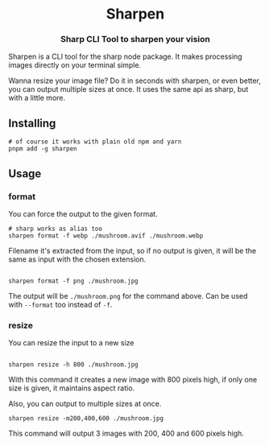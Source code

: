 
<div align="center">
  <h1>Sharpen</h1>
  <h3>Sharp CLI Tool to sharpen your vision</h3>
</div>

Sharpen is a CLI tool for the sharp node package.
It makes processing images directly on your terminal simple.

Wanna resize your image file? Do it in seconds with 
sharpen, or even better, you can output multiple sizes at once.
It uses the same api as sharp, but with a little more.

## Installing

```shell
# of course it works with plain old npm and yarn
pnpm add -g sharpen
```

## Usage 

### format 

You can force the output to the given format.
```shell
# sharp works as alias too
sharpen format -f webp ./mushroom.avif ./mushroom.webp
```

Filename it's extracted from the input, so if no
output is given, it will be the same as input
with the chosen extension.
```shell

sharpen format -f png ./mushroom.jpg
```
The output will be `./mushroom.png` for the command above.
Can be used with `--format` too instead of `-f`.

### resize

You can resize the input to a new size
```shell

sharpen resize -h 800 ./mushroom.jpg
```
With this command it creates a new image with 800 pixels
high, if only one size is given, it maintains aspect ratio.

Also, you can output to multiple sizes at once.
```shell
sharpen resize -m200,400,600 ./mushroom.jpg
```
This command will output 3 images with 200, 400 and 600 pixels high.
